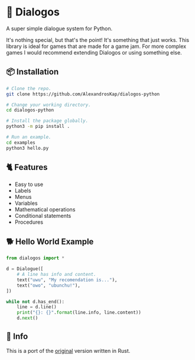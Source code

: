 # 📝 Dialogos

A super simple dialogue system for Python.

It's nothing special, but that's the point! It's something that just works.
This library is ideal for games that are made for a game jam.
For more complex games I would recommend extending Dialogos or using something else.

## 📦 Installation

```sh
# Clone the repo.
git clone https://github.com/AlexandrosKap/dialogos-python

# Change your working directory.
cd dialogos-python

# Install the package globally.
python3 -m pip install .

# Run an example.
cd examples
python3 hello.py
```

## 🐈 Features

- Easy to use
- Labels
- Menus
- Variables
- Mathematical operations
- Conditional statements
- Procedures

## 🐕 Hello World Example

```python
from dialogos import *

d = Dialogue([
    # A line has info and content.
    text("uwu", "My recomendation is..."),
    text("owo", "ubunchu!"),
])

while not d.has_end():
    line = d.line()
    print("{}: {}".format(line.info, line.content))
    d.next()
```

## 🐍 Info

This is a port of the [original](https://github.com/AlexandrosKap/dialogos) version written in Rust.
